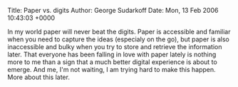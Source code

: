 Title: Paper vs. digits
Author: George Sudarkoff
Date: Mon, 13 Feb 2006 10:43:03 +0000

In my world paper will never beat the digits. Paper is accessible and
familiar when you need to capture the ideas (especialy on the go), but
paper is also inaccessible and bulky when you try to store and retrieve
the information later. That everyone has been falling in love with paper
lately is nothing more to me than a sign that a much better digital
experience is about to emerge. And me, I'm not waiting, I am trying hard
to make this happen. More about this later.
